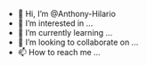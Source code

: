 - 👋 Hi, I’m @Anthony-Hilario
- 👀 I’m interested in ...
- 🌱 I’m currently learning ...
- 💞️ I’m looking to collaborate on ...
- 📫 How to reach me ...

<!---
Anthony-Hilario/Anthony-Hilario is a ✨ special ✨ repository because its `README.md` (this file) appears on your GitHub profile.
You can click the Preview link to take a look at your changes.
--->
